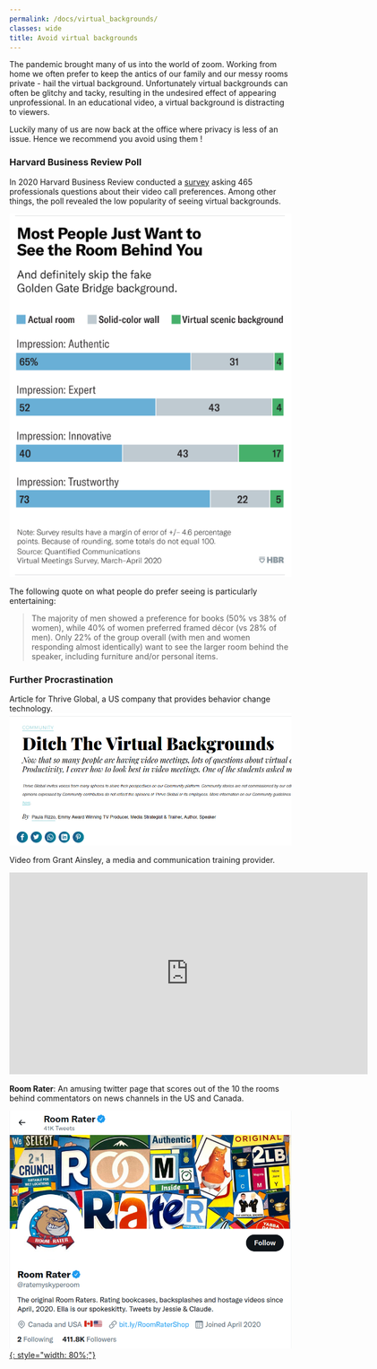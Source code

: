 ```yaml
---
permalink: /docs/virtual_backgrounds/
classes: wide
title: Avoid virtual backgrounds
---
```


The pandemic brought many of us into the world of zoom. Working from home we often prefer to keep the antics of our family and our messy rooms private - hail the virtual background. 
Unfortunately virtual backgrounds can often be glitchy and tacky, resulting in the undesired effect of appearing unprofessional. In an educational video, a virtual background is distracting to viewers. 

Luckily many of us are now back at the office where privacy is less of an issue. 
Hence we recommend you avoid using them !

### Harvard Business Review Poll 

In 2020 Harvard Business Review conducted a [survey](https://hbr.org/2020/06/dress-for-the-remote-job-you-want) asking 465 professionals questions about their video call preferences. 
Among other things, the poll revealed the low popularity of seeing virtual backgrounds.

[![HBR Poll](/assets/img/hbr.png)](https://hbr.org/2020/06/dress-for-the-remote-job-you-want  "Click to read full article")

The following quote on what people do prefer seeing is particularly entertaining:

> The majority of men showed a preference for books (50% vs 38% of women), while 40% of women preferred framed décor (vs 28% of men). Only 22% of the group overall (with men and women responding almost identically) want to see the larger room behind the speaker, including furniture and/or personal items.

### Further Procrastination

Article for Thrive Global, a US company that provides behavior change technology.
[![Thrive Global Article](/assets/img/thriveglobal.png)](https://thriveglobal.com/stories/ditch-the-virtual-backgrounds/ "Click to Read")

Video from Grant Ainsley, a media and communication training provider. 
<iframe src="https://player.vimeo.com/video/517261804?h=26de3f2a2e" width="640" height="360" frameborder="0" allow="autoplay; fullscreen; picture-in-picture" allowfullscreen></iframe><br>

**Room Rater**: An amusing twitter page that scores out of the 10 the rooms behind commentators on news channels in the US and Canada. 

[![Room rater](/assets/img/room_rater.png){: style="width: 80%;"}](https://twitter.com/ratemyskyperoom?lang=en "Link to twitter page")
